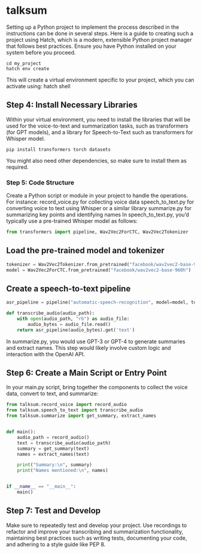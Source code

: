# talksum
Setting up a Python project to implement the process described in the instructions can be done in several steps. Here is a guide to creating such a project using Hatch, which is a modern, extensible Python project manager that follows best practices. Ensure you have Python installed on your system before you proceed.





```shell
cd my_project
hatch env create
```

This will create a virtual environment specific to your project, which you can activate using:
hatch shell

## Step 4: Install Necessary Libraries
Within your virtual environment, you need to install the libraries that will be used for the voice-to-text and summarization tasks, such as transformers (for GPT models), and a library for Speech-to-Text such as transformers for Whisper model.
```shell
pip install transformers torch datasets
```
You might also need other dependencies, so make sure to install them as required.

### Step 5: Code Structure
Create a Python script or module in your project to handle the operations. For instance:
record_voice.py for collecting voice data
speech_to_text.py for converting voice to text using Whisper or a similar library
summarize.py for summarizing key points and identifying names
In speech_to_text.py, you’d typically use a pre-trained Whisper model as follows:
```python
from transformers import pipeline, Wav2Vec2ForCTC, Wav2Vec2Tokenizer
```

## Load the pre-trained model and tokenizer

```python
tokenizer = Wav2Vec2Tokenizer.from_pretrained("facebook/wav2vec2-base-960h")
model = Wav2Vec2ForCTC.from_pretrained("facebook/wav2vec2-base-960h")
```


## Create a speech-to-text pipeline

```python
asr_pipeline = pipeline("automatic-speech-recognition", model=model, tokenizer=tokenizer)

def transcribe_audio(audio_path):
    with open(audio_path, "rb") as audio_file:
        audio_bytes = audio_file.read()
    return asr_pipeline(audio_bytes).get('text')
```
In summarize.py, you would use GPT-3 or GPT-4 to generate summaries and extract names. This step would likely involve custom logic and interaction with the OpenAI API.


## Step 6: Create a Main Script or Entry Point
In your main.py script, bring together the components to collect the voice data, convert to text, and summarize:

```python
from talksum.record_voice import record_audio
from talksum.speech_to_text import transcribe_audio
from talksum.summarize import get_summary, extract_names


def main():
    audio_path = record_audio()
    text = transcribe_audio(audio_path)
    summary = get_summary(text)
    names = extract_names(text)

    print("Summary:\n", summary)
    print("Names mentioned:\n", names)


if __name__ == "__main__":
    main()
```
## Step 7: Test and Develop
Make sure to repeatedly test and develop your project. Use recordings to refactor and improve your transcribing and summarization functionality, maintaining best practices such as writing tests, documenting your code, and adhering to a style guide like PEP 8.

